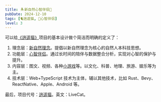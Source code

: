 ```yaml
---
title: 🏝新自然心智伴侣🧚
pubDate: 2024-12-10
tags: [🐈逍遥猫, 🧚心智伴侣]
level: 3
---
```


可以给[《逍遥猫》](/lab/filter/all-🐈逍遥猫)项目的基本设计做个简洁而明确的定义了：

1. 理念层：[新自然理念](/xyy/filter/all-🏝新自然)。提倡以新自然理念为核心的自然人本科技思想。
2. 功能层：[心智伴侣](/lab/filter/all-🧚心智伴侣)。通过长时间的陪伴与数据整合分析，实现对心智的保护与提升。
3. 内容层：图文、视频、各种[小游戏](/lab/filter/all-🎮游戏)等。以文化、科普、地理、旅游、娱乐等为主。
4. 技术层：Web+TypeScript 技术为主体，辅以其他技术，比如 Rust、Bevy、ReactNative、Apple、Android 等。

最后，项目代号：[逍遥猫](/lab/filter/all-🐈逍遥猫)。英文：LiveCat。
